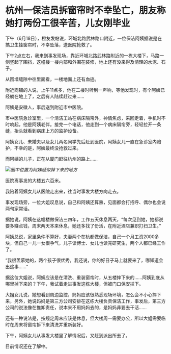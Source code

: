 

# 杭州一保洁员拆窗帘时不幸坠亡，朋友称她打两份工很辛苦，儿女刚毕业

下午（6月18日），橙友发帖说，环城北路武林路口附近，一位保洁阿姨据说是在搞卫生挂窗帘时，不幸坠落，送医院抢救了。

下午2点左右，我来到事发现场，靠近环城北路武林路附近的一栋大楼下，马路一侧竖起了围挡，这幢楼一楼内部和外围在装修，地上还有没来得及清理的水泥、石子。

从围墙缝隙中往里面看，一楼地面上还有血迹。

附近商铺的人说，上午11点多，他在二楼时听到一声响，等他发现时，有个阿姨已经躺在地上了，之后有人陆续赶过来……

阿姨是安徽人，事后送到附近市中医院。

市中医院急诊室里，一个清洁工站在病床隔帘外，神情焦虑，来回走着，手机时不时响起，他是阿姨老伴。接完一个电话，他走到一个病床隔帘旁，轻轻拉开一条缝，抬头就看到病床上方的监护设备。

阿姨女儿、未婚夫以及女儿两名同学先后赶到医院，阿姨女儿一直在急诊室内陪护，不幸的是，阿姨最终没抢救过来。

而阿姨的儿子，正在从厦门赶往杭州的路上……

![](https://inews.gtimg.com/om_bt/O0EDna7A_dVtDDwgDN7wg10Z8c7YTggnP9QTYYjAR4-zoAA/1000)_圈中位置为阿姨疑似掉下来的地方_

医院离事发的大楼五六百米。

我陪着阿姨女儿从医院走出来，往当时事发大楼方向走去。

事发现场旁，一位大姐叹息说，自己和阿姨还算熟，见面都会打招呼、偶尔也会说两句家常话。

据她说，阿姨在这幢楼做保洁三四年，工作五天休息两天，“每次见到她，她都说要多赚点钱，周末两天本来休息，她还多找了份活，在附近酒店兼职打扫卫生。”

阿姨总说，家里条件不算好，夫妻两个在杭都做保洁，自己一个月工资2000多块，但自己一儿一女很争气，儿子读博士、女儿也读完研究生，两个人都已经工作了。

“我很羡慕她的，两个孩子很优秀，我还说，你的好日子马上就要来了，哪知道会出这事……”

据这位大姐说，阿姨应该是在清洗、重装窗帘时，从五楼摔下来的……阿姨到底从哪里掉下来的？下午，我试着走进事发这栋大楼，但被门口保安拦下。

大姐女儿说，她想看到周边监控，妈妈应该很熟悉现场环境，怎么会不小心摔下来，另外，她说妈妈是第三方公司安排在这栋大楼负责保洁工作，事发后，第三方公司的说法像在推卸责任，说本来不用妈妈去的，是妈妈非要去干活……

还有一种说法是，按规定周末应该是休息，但大楼周一需要办公，所以大姐需要临时在周末将窗帘拆下来清洗并重新装好。

下午，阿姨女儿从事发大楼里了解情况后，又赶到派出所去了。

目前情况还在了解中。


